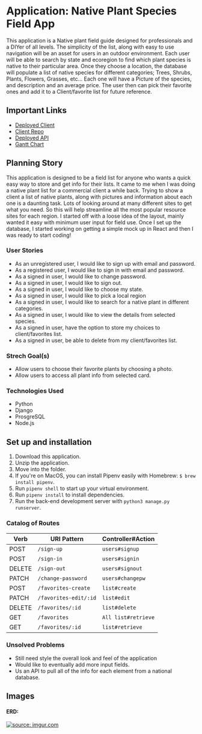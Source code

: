 # Application: Native Plant Species Field App

This application is a Native plant field guide designed for professionals and a DIYer of all levels.  The simplicity of the list, along with easy to use navigation will be an asset for users in an outdoor environment. Each user will be able to search by state and ecoregion to find which plant species is native to their particular area. Once they choose a location, the database will populate a list of native species for different categories; Trees, Shrubs, Plants, Flowers, Grasses, etc...  Each one will have a Picture of the species, and description and an average price.  The user then can pick their favorite ones and add it to a Client/favorite list for future reference.

## Important Links

- [Deployed Client](https://louisdamico.github.io/native-plants-client/#/)
- [Client Repo](https://louisdamico.github.io/native-plants-client/)
- [Deployed API](https://native-plants-app.herokuapp.com/)
- [Gantt Chart](https://docs.google.com/spreadsheets/d/1hUHYbxF8i37bEgrGfgN9qWebLXFGVB-AdIgRZn4mn1o/edit?usp=sharing)

## Planning Story

This application is designed to be a field list for anyone who wants a quick easy way to store and get info for their lists. It came to me when I was doing a native plant list for a commercial client a while back.  Trying to show a client a list of native plants, along with pictures and information about each one is a daunting task.  Lots of looking around at many different sites to get what you need.  So this will help streamline all the most popular resource sites for each region.
I started off with a loose idea of the layout, mainly wanted it easy with minimum user input for field use. Once I set up the database, I started working on getting a simple mock up in React and then I was ready to start coding!

### User Stories

- As an unregistered user, I would like to sign up with email and password.
- As a registered user, I would like to sign in with email and password.
- As a signed in user, I would like to change password.
- As a signed in user, I would like to sign out.
- As a signed in user, I would like to choose my state.
- As a signed in user, I would like to pick a local region
- As a signed in user, I would like to search for a native plant in different categories.
- As a signed in user, I would like to view the details from selected species.
- As a signed in user, have the option to store my choices to client/favorites list.
- As a signed in user, be able to delete from my client/favorites list.

### Strech Goal(s)

- Allow users to choose their favorite plants by choosing a photo.
- Allow users to access all plant info from selected card.

### Technologies Used

- Python
- Django
- ProsgreSQL
- Node.js

## Set up and installation
1. Download this application.
2. Unzip the application.
3. Move into the folder.
4. If you're on MacOS, you can install Pipenv easily with Homebrew: `$ brew install pipenv`.
5. Run `pipenv shell` to start up your virtual environment.
6. Run `pipenv install` to install dependencies.
7. Run the back-end development server with `python3 manage.py runserver`.

### Catalog of Routes

| Verb   | URI Pattern            |  Controller#Action  |
|--------|------------------------|---------------------|
| POST   | `/sign-up`             | `users#signup`      |
| POST   | `/sign-in`             | `users#signin`      |
| DELETE | `/sign-out`            | `users#signout`     |
| PATCH  | `/change-password`     | `users#changepw`    |
| POST   | `/favorites-create`  |   `list#create`        |
| PATCH  | `/favorites-edit/:id` |  `list#edit`        |
| DELETE | `/favorites/:id` | `list#delete`   |
| GET      | `/favorites`|  `All list#retrieve` |
| GET      | `/favorites/:id`|  `list#retrieve` |

### Unsolved Problems

- Still need style the overall look and feel of the application
- Would like to eventually add more input fields.
- Us an API to pull all of the info for each element from a national database.

## Images

#### ERD:
<a href="https://imgur.com/fMLv2Jv"><img src="https://i.imgur.com/fMLv2Jv.png" title="source: imgur.com" /></a>

